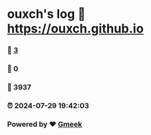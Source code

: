 # ouxch's log :link: https://ouxch.github.io 
### :page_facing_up: [3](https://ouxch.github.io/tag.html) 
### :speech_balloon: 0 
### :hibiscus: 3937 
### :alarm_clock: 2024-07-29 19:42:03 
### Powered by :heart: [Gmeek](https://github.com/Meekdai/Gmeek)
